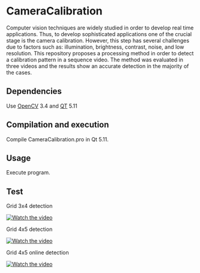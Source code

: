 # CameraCalibration

Computer vision techniques are widely studied in order to develop real time applications. Thus, to develop sophisticated applications one of the crucial stage is the camera calibration. However, this step has several challenges due to factors such as: illumination, brightness, contrast, noise, and low resolution. This repository proposes a processing method in order to detect a calibration pattern in a sequence video. The method was evaluated in three videos and the results show an accurate detection in the majority of the cases.

## Dependencies

Use [OpenCV](https://opencv.org/) 3.4 and [QT](https://www.qt.io/) 5.11

## Compilation and execution

Compile CameraCalibration.pro in Qt 5.11.

## Usage

Execute program.


## Test

Grid 3x4 detection

[![Watch the video](https://i.imgur.com/ztK9luV.png)](https://youtu.be/w7SZ-9yJCts)


Grid 4x5 detection

[![Watch the video](https://i.imgur.com/BxgIfVo.png)](https://youtu.be/A9ZRA_AWvHI)


Grid 4x5 online detection

[![Watch the video](https://i.imgur.com/BxgIfVo.png)](https://youtu.be/A9ZRA_AWvHI)

